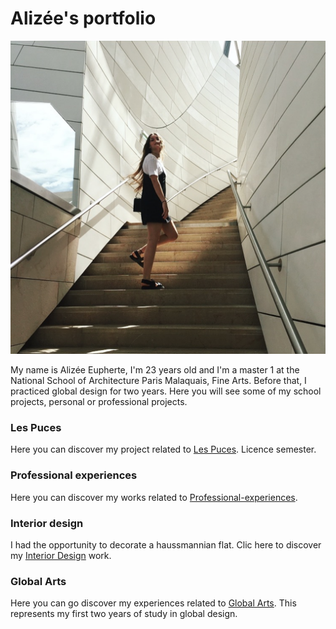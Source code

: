 # Alizée's portfolio


![](archi.png?raw=true)

My name is Alizée Eupherte, I'm 23 years old and I'm a master 1 at the National School of Architecture Paris Malaquais, Fine Arts.
Before that, I practiced global design for two years.
Here you will see some of my school projects, personal or professional projects.


### Les Puces

Here you can discover my project related to [Les Puces](https://alizeeeupherte.github.io/Les_Puces/).
Licence semester.




### Professional experiences

Here you can discover my works related to [Professional-experiences](https://alizeeeupherte.github.io/Professional-experiences/). 



### Interior design

I had the opportunity to decorate a haussmannian flat. Clic here to discover my [Interior Design](https://alizeeeupherte.github.io/Interior-design-/) work.



### Global Arts

Here you can go discover my experiences related to [Global Arts](https://alizeeeupherte.github.io/Global-Arts/).
This represents my first two years of study in global design.








